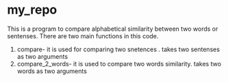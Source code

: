 # my_repo
This is a program to compare alphabetical similarity between two words or sentenses.
There are two main functions in this code.
1. compare- it is used for comparing two snetences . takes two sentenses as two arguments
2. compare_2_words- it is used to compare two words similarity. takes two words as two arguments
